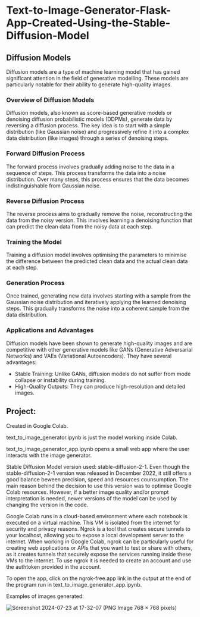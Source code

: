 # Text-to-Image-Generator-Flask-App-Created-Using-the-Stable-Diffusion-Model

<h2>Diffusion Models</h2>

Diffusion models are a type of machine learning model that has gained significant attention in the field of generative modelling. These models are particularly notable for their ability to generate high-quality images.

<h3>Overview of Diffusion Models</h3>

Diffusion models, also known as score-based generative models or denoising diffusion probabilistic models (DDPMs), generate data by reversing a diffusion process. The key idea is to start with a simple distribution (like Gaussian noise) and progressively refine it into a complex data distribution (like images) through a series of denoising steps.

<h3>Forward Diffusion Process</h3>

The forward process involves gradually adding noise to the data in a sequence of steps. This process transforms the data into a noise distribution. Over many steps, this process ensures that the data becomes indistinguishable from Gaussian noise.

<h3>Reverse Diffusion Process</h3>

The reverse process aims to gradually remove the noise, reconstructing the data from the noisy version. This involves learning a denoising function that can predict the clean data from the noisy data at each step. 

<h3>Training the Model</h3>

Training a diffusion model involves optimising the parameters to minimise the difference between the predicted clean data and the actual clean data at each step.

<h3>Generation Process</h3>

Once trained, generating new data involves starting with a sample from the Gaussian noise distribution and iteratively applying the learned denoising steps. This gradually transforms the noise into a coherent sample from the data distribution.

<h3>Applications and Advantages</h3>

Diffusion models have been shown to generate high-quality images and are competitive with other generative models like GANs (Generative Adversarial Networks) and VAEs (Variational Autoencoders). They have several advantages:
- Stable Training: Unlike GANs, diffusion models do not suffer from mode collapse or instability during training.
- High-Quality Outputs: They can produce high-resolution and detailed images.

<h2>Project:</h2>

Created in Google Colab.

text_to_image_generator.ipynb is just the model working inside Colab.

text_to_image_generator_app.ipynb opens a small web app where the user interacts with the image generator.

Stable Diffusion Model version used: stable-diffusion-2-1. Even though the stable-diffusion-2-1 version was released in December 2022, it still offers a good balance beween precision, speed and resources counsumption. The main reason behind the decision to use this version was to optimise Google Colab resources. However, if a better image quality and/or prompt interpretation is needed, newer versions of the model can be used by changing the version in the code.

Google Colab runs in a cloud-based environment where each notebook is executed on a virtual machine. This VM is isolated from the internet for security and privacy reasons. Ngrok is a tool that creates secure tunnels to your localhost, allowing you to expose a local development server to the internet. When working in Google Colab, ngrok can be particularly useful for creating web applications or APIs that you want to test or share with others, as it creates tunnels that securely expose the services running inside these VMs to the internet. To use ngrok it is needed to create an account and use the authtoken provided in the account.

To open the app, click on the ngrok-free.app link in the output at the end of the program run in text_to_image_generator_app.ipynb.

Examples of images generated: 
  
![Screenshot 2024-07-23 at 17-32-07 (PNG Image 768 × 768 pixels)](https://github.com/user-attachments/assets/572e0baf-6bc4-48bc-a000-4dbf1d83ace0)
